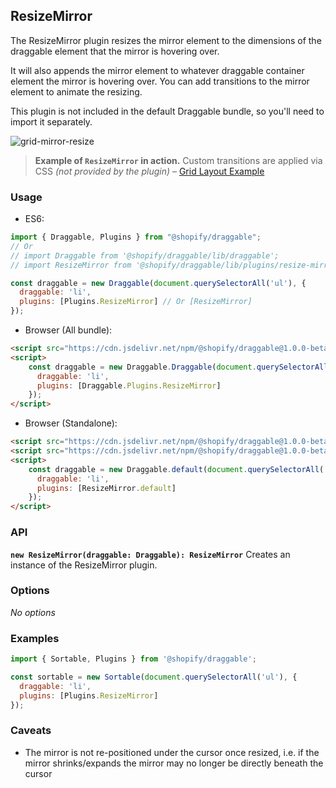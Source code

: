 ## ResizeMirror

The ResizeMirror plugin resizes the mirror element to the dimensions of the draggable element that the mirror is hovering over.

It will also appends the mirror element to whatever draggable container element the mirror is hovering over.
You can add transitions to the mirror element to animate the resizing.

This plugin is not included in the default Draggable bundle, so you'll need to import it separately.

![grid-mirror-resize](https://user-images.githubusercontent.com/643944/39401902-197a93d4-4b1f-11e8-8e2a-9c3070a6fb95.gif)

> **Example of `ResizeMirror` in action.** Custom transitions are applied via CSS _(not provided by the plugin)_ – [Grid Layout Example](https://shopify.github.io/draggable/examples/grid-layout.html)

### Usage

- ES6:
```js
import { Draggable, Plugins } from "@shopify/draggable";
// Or
// import Draggable from '@shopify/draggable/lib/draggable';
// import ResizeMirror from '@shopify/draggable/lib/plugins/resize-mirror';

const draggable = new Draggable(document.querySelectorAll('ul'), {
  draggable: 'li',
  plugins: [Plugins.ResizeMirror] // Or [ResizeMirror]
});
```

- Browser (All bundle):
```html
<script src="https://cdn.jsdelivr.net/npm/@shopify/draggable@1.0.0-beta.13/lib/draggable.bundle.js"></script>
<script>
    const draggable = new Draggable.Draggable(document.querySelectorAll('ul'), {
      draggable: 'li',
      plugins: [Draggable.Plugins.ResizeMirror]
    });
</script>
```

- Browser (Standalone):
```html
<script src="https://cdn.jsdelivr.net/npm/@shopify/draggable@1.0.0-beta.13/lib/draggable.js"></script>
<script src="https://cdn.jsdelivr.net/npm/@shopify/draggable@1.0.0-beta.13/lib/plugins/resize-mirror.js"></script>
<script>
    const draggable = new Draggable.default(document.querySelectorAll('ul'), {
      draggable: 'li',
      plugins: [ResizeMirror.default]
    });
</script>
```

### API

**`new ResizeMirror(draggable: Draggable): ResizeMirror`**
Creates an instance of the ResizeMirror plugin.

### Options

_No options_

### Examples

```js
import { Sortable, Plugins } from '@shopify/draggable';

const sortable = new Sortable(document.querySelectorAll('ul'), {
  draggable: 'li',
  plugins: [Plugins.ResizeMirror]
});
```

### Caveats

- The mirror is not re-positioned under the cursor once resized, i.e. if the mirror shrinks/expands the mirror may no longer be directly beneath the cursor
